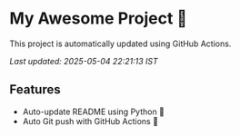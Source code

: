 # My Awesome Project 🚀

This project is automatically updated using GitHub Actions.

_Last updated: 2025-05-04 22:21:13 IST_

## Features
- Auto-update README using Python 🐍
- Auto Git push with GitHub Actions 🤖
